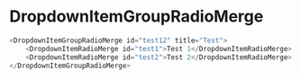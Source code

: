 # DropdownItemGroupRadioMerge

```javascript
<DropdownItemGroupRadioMerge id="test12" title="Test">
    <DropdownItemRadioMerge id="test1">Test 1</DropdownItemRadioMerge>
    <DropdownItemRadioMerge id="test2">Test 2</DropdownItemRadioMerge>
</DropdownItemGroupRadioMerge>
```

